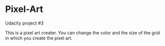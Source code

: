 # Pixel-Art
Udacity project #3

This is a pixel art creater. You can change the color and the size of the grid in which you create the pixel art.
